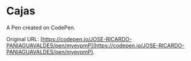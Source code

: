 # Cajas

A Pen created on CodePen.

Original URL: [https://codepen.io/JOSE-RICARDO-PANIAGUAVALDES/pen/myevpmP](https://codepen.io/JOSE-RICARDO-PANIAGUAVALDES/pen/myevpmP).

